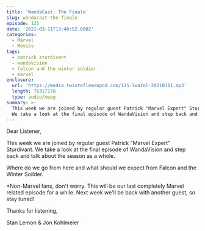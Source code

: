 ```yaml
---
title: 'WandaCast: The Finale'
slug: wandacast-the-finale
episode: 125
date: '2021-03-11T13:40:52.000Z'
categories:
  - Marvel
  - Movies
tags:
  - patrick sturdivant
  - wandavision
  - falcon and the winter soldier
  - marvel
enclosure:
  url: 'https://media.twistoflemonpod.com/125-lwatol-20210311.mp3'
  length: 78317178
  type: audio/mpeg
summary: >-
  This week we are joined by regular guest Patrick "Marvel Expert" Sturdivant.
  We take a look at the final episode of WandaVision and step back and talk
---
```


Dear Listener,

This week we are joined by regular guest Patrick "Marvel Expert" Sturdivant. We take a look at the final episode of WandaVision and step back and talk about the season as a whole.

Where do we go from here and what should we expect from Falcon and the Winter Soilder.

\*Non-Marvel fans, don't worry. This will be our last completely Marvel related episode for a while. Next week we'll be back with another guest, so stay tuned!

Thanks for listening,

Stan Lemon & Jon Kohlmeier

